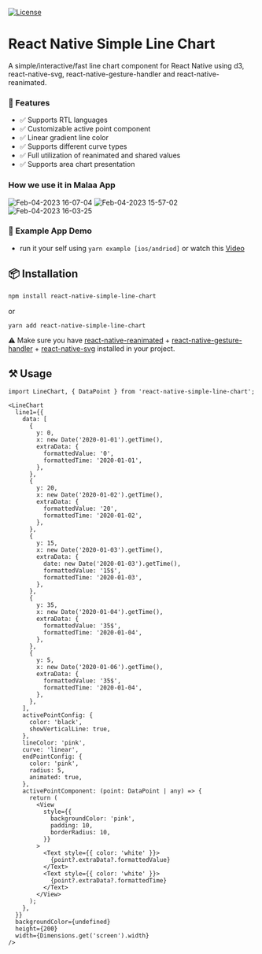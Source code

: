 [![License](http://img.shields.io/badge/license-MIT-green.svg?style=flat)](https://github.com/Malaa-tech/react-native-simple-line-chart)

# React Native Simple Line Chart
A simple/interactive/fast line chart component for React Native using d3, react-native-svg, react-native-gesture-handler and react-native-reanimated.

### 🦄 Features
- ✅  Supports RTL languages   
- ✅  Customizable active point component  
- ✅  Linear gradient line color  
- ✅  Supports different curve types  
- ✅  Full utilization of reanimated and shared values  
- ✅  Supports area chart presentation   

 
### How we use it in Malaa App
<p align="center">

![Feb-04-2023 16-07-04](https://user-images.githubusercontent.com/24798045/216769372-9d8dc695-71f9-488d-8bba-e804de9dc5ba.gif)
![Feb-04-2023 15-57-02](https://user-images.githubusercontent.com/24798045/216769217-b993ec1a-fe57-438b-a32b-22ee2ac91a59.gif)
![Feb-04-2023 16-03-25](https://user-images.githubusercontent.com/24798045/216769222-036ed3b7-a40c-4589-b129-7443737ade25.gif)
</p>

### 🔮 Example App Demo
- run it your self using ```yarn example [ios/andriod]``` or watch this [Video](https://user-images.githubusercontent.com/24798045/216169227-8044461f-9d2d-4990-b3aa-c15e2b3464e2.mp4)

## 📦 Installation
```bash | pure
npm install react-native-simple-line-chart
```
or
```bash | pure
yarn add react-native-simple-line-chart
```
⚠️ Make sure you have [react-native-reanimated](https://docs.swmansion.com/react-native-reanimated/) + [react-native-gesture-handler](https://docs.swmansion.com/react-native-gesture-handler/docs/) + [react-native-svg](https://github.com/software-mansion/react-native-svg) installed in your project.


## ⚒️ Usage
```tsx | pure
import LineChart, { DataPoint } from 'react-native-simple-line-chart';

<LineChart
  line1={{
    data: [
      {
        y: 0,
        x: new Date('2020-01-01').getTime(),
        extraData: {
          formattedValue: '0',
          formattedTime: '2020-01-01',
        },
      },
      {
        y: 20,
        x: new Date('2020-01-02').getTime(),
        extraData: {
          formattedValue: '20',
          formattedTime: '2020-01-02',
        },
      },
      {
        y: 15,
        x: new Date('2020-01-03').getTime(),
        extraData: {
          date: new Date('2020-01-03').getTime(),
          formattedValue: '15$',
          formattedTime: '2020-01-03',
        },
      },
      {
        y: 35,
        x: new Date('2020-01-04').getTime(),
        extraData: {
          formattedValue: '35$',
          formattedTime: '2020-01-04',
        },
      },
      {
        y: 5,
        x: new Date('2020-01-06').getTime(),
        extraData: {
          formattedValue: '35$',
          formattedTime: '2020-01-04',
        },
      },
    ],
    activePointConfig: {
      color: 'black',
      showVerticalLine: true,
    },
    lineColor: 'pink',
    curve: 'linear',
    endPointConfig: {
      color: 'pink',
      radius: 5,
      animated: true,
    },
    activePointComponent: (point: DataPoint | any) => {
      return (
        <View
          style={{
            backgroundColor: 'pink',
            padding: 10,
            borderRadius: 10,
          }}
        >
          <Text style={{ color: 'white' }}>
            {point?.extraData?.formattedValue}
          </Text>
          <Text style={{ color: 'white' }}>
            {point?.extraData?.formattedTime}
          </Text>
        </View>
      );
    },
  }}
  backgroundColor={undefined}
  height={200}
  width={Dimensions.get('screen').width}
/>
```
